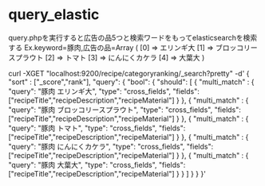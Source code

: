 # query_elastic
query.phpを実行すると広告の品5つと検索ワードをもってelasticsearchを検索する
Ex.keyword=豚肉,広告の品=Array ( [0] => エリンギ大 [1] => ブロッコリースプラウト [2] => トマト [3] => にんにくカケラ [4] => 大葉大 )

curl -XGET "localhost:9200/recipe/categoryranking/_search?pretty" -d'
{
  "sort" : ["_score","rank"],
  "query": {
    "bool": {
      "should": [
        {
          "multi_match" : {
            "query":      "豚肉 エリンギ大",
            "type":       "cross_fields",
            "fields": ["recipeTitle","recipeDescription","recipeMaterial"]
           }
        },
        {
          "multi_match" : {
            "query":      "豚肉 ブロッコリースプラウト",
            "type":       "cross_fields",
            "fields": ["recipeTitle","recipeDescription","recipeMaterial"]
          }
        },
        {
          "multi_match" : {
            "query":      "豚肉 トマト",
            "type":       "cross_fields",
            "fields": ["recipeTitle","recipeDescription","recipeMaterial"]
          }
        },
        {
          "multi_match" : {
            "query":      "豚肉 にんにくカケラ",
            "type":       "cross_fields",
            "fields": ["recipeTitle","recipeDescription","recipeMaterial"]
          }
        },
        {
          "multi_match" : {
            "query":      "豚肉 大葉大",
            "type":       "cross_fields",
            "fields": ["recipeTitle","recipeDescription","recipeMaterial"]
          }
        }
      ]
    }
  }
}'
